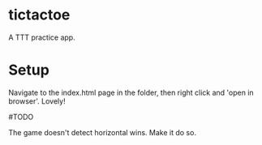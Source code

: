 # tictactoe
A TTT practice app.

# Setup

Navigate to the index.html page in the folder, then right click and 'open in browser'. Lovely!

#TODO

The game doesn't detect horizontal wins. Make it do so.